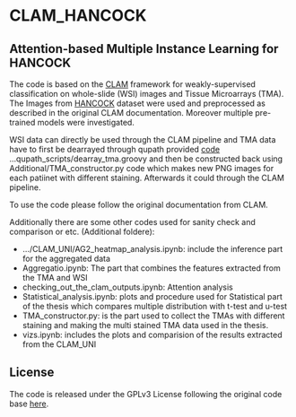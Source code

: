 # CLAM_HANCOCK

## Attention-based Multiple Instance Learning for HANCOCK

The code is based on the [CLAM](https://github.com/mahmoodlab/CLAM) framework for weakly-supervised classification on whole-slide (WSI) images and Tissue Microarrays (TMA). The Images from [HANCOCK](https://hancock.research.fau.eu/) dataset were used and preprocessed as described in the original CLAM documentation. Moreover multiple pre-trained models were investigated. 

WSI data can directly be used through the CLAM pipeline and TMA data have to first be dearrayed through qupath provided [code](https://github.com/ankilab/HANCOCK_MultimodalDataset) ...qupath_scripts/dearray_tma.groovy and then be constructed back using Additional/TMA_constructor.py code which makes new PNG images for each patiinet with different staining. Afterwards it could through the CLAM pipeline.

To use the code please follow the original documentation from CLAM. 

Additionally there are some other codes used for sanity check and comparison or etc. (Additional foldere): 
*  .../CLAM_UNI/AG2_heatmap_analysis.ipynb: include the inference part for the aggregated data
*  Aggregatio.ipynb: The part that combines the features extracted from the TMA and WSI 
*  checking_out_the_clam_outputs.ipynb: Attention analysis
*  Statistical_analysis.ipynb: plots and procedure used for Statistical part of the thesis which compares multiple distribution with t-test and u-test
*  TMA_constructor.py: is the part used to collect the TMAs with different staining and making the multi stained TMA data used in the thesis.
*  vizs.ipynb: includes the plots and comparision of the results extracted from the CLAM_UNI
    
## License

The code is released under the GPLv3 License following the original code base [here](https://github.com/mahmoodlab/CLAM).

